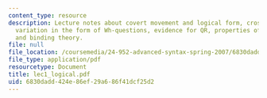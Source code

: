 ```yaml
---
content_type: resource
description: Lecture notes about covert movement and logical form, cross linguistic
  variation in the form of Wh-questions, evidence for QR, properties of movement,
  and binding theory.
file: null
file_location: /coursemedia/24-952-advanced-syntax-spring-2007/6830dadd424e86ef29a686f41dcf25d2_lec1_logical.pdf
file_type: application/pdf
resourcetype: Document
title: lec1_logical.pdf
uid: 6830dadd-424e-86ef-29a6-86f41dcf25d2
---
```

